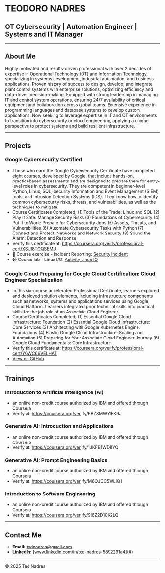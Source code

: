 # TEODORO NADRES

## **OT Cybersecurity | Automation Engineer | Systems and IT Manager**

---

## About Me
Highly motivated and results-driven professional with over 2 decades of expertise in Operational Technology (OT) and Information Technology, specializing in systems development, industrial automation, and business applications. Proven history of success to design, develop, and integrate plant control systems with enterprise solutions, optimizing efficiency and data-driven decision-making. Equipped with strong leadership in managing IT and control system operations, ensuring 24/7 availability of critical equipment and collaboration across global teams. Extensive experience in programming languages and database systems to develop custom applications. Now seeking to leverage expertise in IT and OT environments to transition into cybersecurity or cloud engineering, applying a unique perspective to protect systems and build resilient infrastructure.

---

## Projects
### Google Cybersecurity Certified
- Those who earn the Google Cybersecurity Certificate have completed
eight courses, developed by Google, that include hands-on, practicebased assessments and are designed to prepare them for entry-level
roles in cybersecurity. They are competent in beginner-level Python,
Linux, SQL, Security Information and Event Management (SIEM) tools,
and Intrusion Detection Systems (IDS). They know how to identify
common cybersecurity risks, threats, and vulnerabilities, as well as the
techniques to mitigate.
- Course Certificates Completed;
(1) Tools of the Trade: Linux and SQL
(2) Play It Safe: Manage Security Risks
(3) Foundations of Cybersecurity
(4) Put It to Work: Prepare for Cybersecurity Jobs
(5) Assets, Threats, and Vulnerabilities
(6) Automate Cybersecurity Tasks with Python
(7) Connect and Protect: Networks and Network Security
(8) Sound the Alarm: Detection and Response
- Verify this certificate at: https://coursera.org/verify/professional-cert/XSUI8TOQSEMU
- 📄 Course exercise - Incident Reporting: [Security Incident](https://tednadres.github.io/portfolio/Securityincident.pdf)
- 📹 Course lab - Linux I/O: [Activity Linux IO](https://tednadres.github.io/portfolio/ActivityLinuxIO.mp4)
  
### Google Cloud Preparing for Google Cloud Certification: Cloud Engineer Specialization
- In this six-course accelerated Professional Certificate, learners
explored and deployed solution elements, including infrastructure
components such as networks, systems and applications services
using Google Cloud Platform. Learners integrated prior technical skills
into practical skills for the job role of an Associate Cloud Engineer.
- Course Certificates Completed;
(1) Essential Google Cloud Infrastructure: Foundation
(2) Essential Google Cloud Infrastructure: Core Services
(3) Architecting with Google Kubernetes Engine: Foundations
(4) Elastic Google Cloud Infrastructure: Scaling and Automation
(5) Preparing for Your Associate Cloud Engineer Journey
(6) Google Cloud Fundamentals: Core Infrastructure
- Verify this certificate at: https://coursera.org/verify/professional-cert/Y6WC66VELHAT
- [View on GitHub](#)


---

## Trainings
### Introduction to Artificial Intelligence (AI)
- an online non-credit course authorized by IBM and offered through Coursera
- Verify at: https://coursera.org/ver ify/6BZ8MWYIFK9J

### Generative AI: Introduction and Applications
- an online non-credit course authorized by IBM and offered through Coursera
- Verify at: https://coursera.org/ver ify/1JKFB1WD1IYQ

### Generative AI: Prompt Engineering Basics
- an online non-credit course authorized by IBM and offered through Coursera
- Verify at: https://coursera.org/ver ify/M6QJCC5WLIQ1

### Introduction to Software Engineering
- an online non-credit course authorized by IBM and offered through Coursera
- Verify at: https://coursera.org/ver ify/9I6Z2D10K2LQ

---

## Contact Me
- **Email:** tednadres@gmail.com
- **LinkedIn:** [www.linkedin.com/in/ted-nadres-5892291a4](#)

---

&copy; 2025 Ted Nadres
